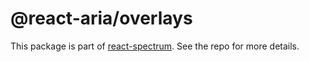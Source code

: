 # @react-aria/overlays

This package is part of [react-spectrum](https://github.com/adobe-private/react-spectrum-v3). See the repo for more details.
